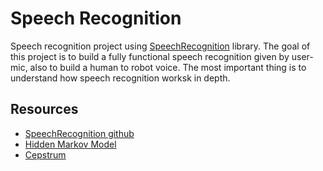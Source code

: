 # Speech Recognition
Speech recognition project using [SpeechRecognition](https://github.com/Uberi/speech_recognition) library. The goal of this project is to build a fully functional speech recognition given by user-mic, also to build a human to robot voice. The most important thing is to understand how speech recognition worksk in depth.

## Resources
- [SpeechRecognition github](https://github.com/Uberi/speech_recognition)
- [Hidden Markov Model](https://en.wikipedia.org/wiki/Hidden_Markov_model)
- [Cepstrum](https://en.wikipedia.org/wiki/Cepstrum) 


